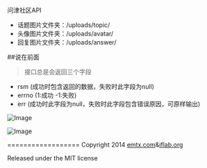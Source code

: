 问津社区API


- 话题图片文件夹：/uploads/topic/
- 头像图片文件夹：/uploads/avatar/
- 回复图片文件夹：/uploads/answer/

##说在前面
> 接口总是会返回三个字段

- rsm (成功时包含返回的数据，失败时此字段为null)
- errno (1:成功 -1:失败)
- err (成功时此字段为null，失败时此字段包含错误原因，可原样输出)

![Image](https://raw.githubusercontent.com/ifLab/WeCenterMobile-Api/master/docs/img/success.png)

![Image](https://raw.githubusercontent.com/ifLab/WeCenterMobile-Api/master/docs/img/error.png)



==================
Copyright 2014 [emtx.com](http://emtx.com/)&[iflab.org](http://iflab.org/)

Released under the MIT license
